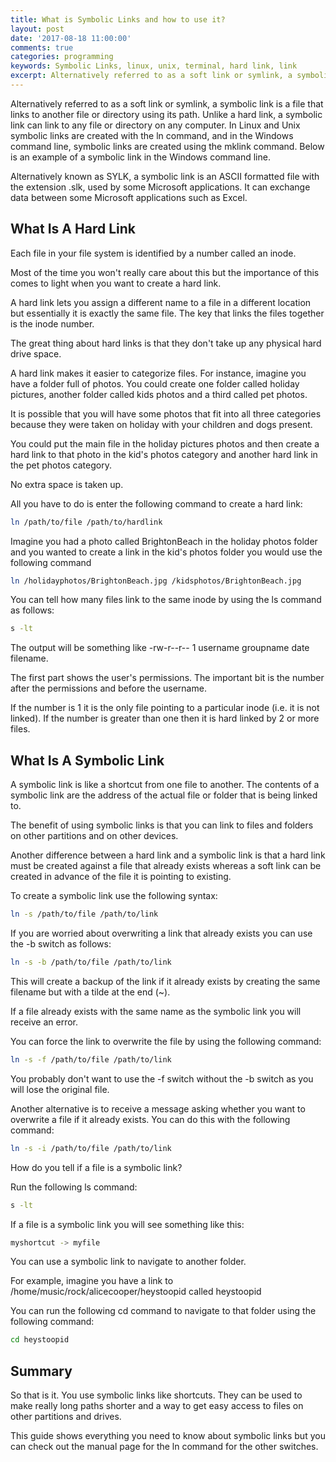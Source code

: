 ```yaml
---
title: What is Symbolic Links and how to use it?
layout: post
date: '2017-08-18 11:00:00'
comments: true
categories: programming
keywords: Symbolic Links, linux, unix, terminal, hard link, link
excerpt: Alternatively referred to as a soft link or symlink, a symbolic link is a file that links to another file or directory using its path.
---
```


Alternatively referred to as a soft link or symlink, a symbolic link is a file that links to another file or directory using its path. Unlike a hard link, a symbolic link can link to any file or directory on any computer. In Linux and Unix symbolic links are created with the ln command, and in the Windows command line, symbolic links are created using the mklink command. Below is an example of a symbolic link in the Windows command line.

Alternatively known as SYLK, a symbolic link is an ASCII formatted file with the extension .slk, used by some Microsoft applications. It can exchange data between some Microsoft applications such as Excel.

## What Is A Hard Link

Each file in your file system is identified by a number called an inode.


Most of the time you won't really care about this but the importance of this comes to light when you want to create a hard link.

A hard link lets you assign a different name to a file in a different location but essentially it is exactly the same file. The key that links the files together is the inode number.

The great thing about hard links is that they don't take up any physical hard drive space.

A hard link makes it easier to categorize files. For instance, imagine you have a folder full of photos. You could create one folder called holiday pictures, another folder called kids photos and a third called pet photos.

It is possible that you will have some photos that fit into all three categories because they were taken on holiday with your children and dogs present.

You could put the main file in the holiday pictures photos and then create a hard link to that photo in the kid's photos category and another hard link in the pet photos category.

No extra space is taken up.

All you have to do is enter the following command to create a hard link:

```bash
ln /path/to/file /path/to/hardlink
```

Imagine you had a photo called BrightonBeach in the holiday photos folder and you wanted to create a link in the kid's photos folder you would use the following command

```bash
ln /holidayphotos/BrightonBeach.jpg /kidsphotos/BrightonBeach.jpg
```

You can tell how many files link to the same inode by using the ls command as follows: 

```bash
s -lt
```

The output will be something like -rw-r--r-- 1 username groupname date filename.

The first part shows the user's permissions. The important bit is the number after the permissions and before the username. 

If the number is 1 it is the only file pointing to a particular inode (i.e. it is not linked). If the number is greater than one then it is hard linked by 2 or more files.

## What Is A Symbolic Link

A symbolic link is like a shortcut from one file to another. The contents of a symbolic link are the address of the actual file or folder that is being linked to.

The benefit of using symbolic links is that you can link to files and folders on other partitions and on other devices.

Another difference between a hard link and a symbolic link is that a hard link must be created against a file that already exists whereas a soft link can be created in advance of the file it is pointing to existing.

To create a symbolic link use the following syntax:

```bash
ln -s /path/to/file /path/to/link
```

If you are worried about overwriting a link that already exists you can use the -b switch as follows:

```bash
ln -s -b /path/to/file /path/to/link
```

This will create a backup of the link if it already exists by creating the same filename but with a tilde at the end (~).

If a file already exists with the same name as the symbolic link you will receive an error.

You can force the link to overwrite the file by using the following command:

```bash
ln -s -f /path/to/file /path/to/link
```

You probably don't want to use the -f switch without the -b switch as you will lose the original file.

Another alternative is to receive a message asking whether you want to overwrite a file if it already exists. You can do this with the following command:

```bash
ln -s -i /path/to/file /path/to/link
```

How do you tell if a file is a symbolic link?

Run the following ls command:

```bash
s -lt
```

If a file is a symbolic link you will see something like this:

```bash
myshortcut -> myfile
```

You can use a symbolic link to navigate to another folder.

For example, imagine you have a link to /home/music/rock/alicecooper/heystoopid called heystoopid

You can run the following cd command to navigate to that folder using the following command:

```bash
cd heystoopid
```

## Summary

So that is it. You use symbolic links like shortcuts. They can be used to make really long paths shorter and a way to get easy access to files on other partitions and drives.

This guide shows everything you need to know about symbolic links but you can check out the manual page for the ln command for the other switches.